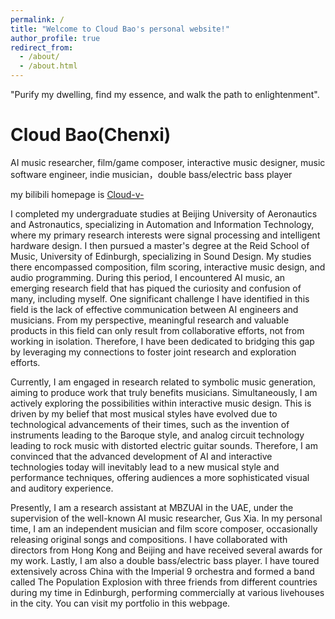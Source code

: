 ```yaml
---
permalink: /
title: "Welcome to Cloud Bao's personal website!"
author_profile: true
redirect_from: 
  - /about/
  - /about.html
---
```


"Purify my dwelling, find my essence, and walk the path to enlightenment".

Cloud Bao(Chenxi)
======
AI music researcher, film/game composer, interactive music designer, music software engineer, indie musician，double bass/electric bass player

my bilibili homepage is [Cloud-v-](https://space.bilibili.com/220834048?spm_id_from=333.1007.0.0)

I completed my undergraduate studies at Beijing University of Aeronautics and Astronautics, specializing in Automation and Information Technology, where my primary research interests were signal processing and intelligent hardware design. I then pursued a master's degree at the Reid School of Music, University of Edinburgh, specializing in Sound Design. My studies there encompassed composition, film scoring, interactive music design, and audio programming. During this period, I encountered AI music, an emerging research field that has piqued the curiosity and confusion of many, including myself. One significant challenge I have identified in this field is the lack of effective communication between AI engineers and musicians. From my perspective, meaningful research and valuable products in this field can only result from collaborative efforts, not from working in isolation. Therefore, I have been dedicated to bridging this gap by leveraging my connections to foster joint research and exploration efforts.

Currently, I am engaged in research related to symbolic music generation, aiming to produce work that truly benefits musicians. Simultaneously, I am actively exploring the possibilities within interactive music design. This is driven by my belief that most musical styles have evolved due to technological advancements of their times, such as the invention of instruments leading to the Baroque style, and analog circuit technology leading to rock music with distorted electric guitar sounds. Therefore, I am convinced that the advanced development of AI and interactive technologies today will inevitably lead to a new musical style and performance techniques, offering audiences a more sophisticated visual and auditory experience.

Presently, I am a research assistant at MBZUAI in the UAE, under the supervision of the well-known AI music researcher, Gus Xia. In my personal time, I am an independent musician and film score composer, occasionally releasing original songs and compositions. I have collaborated with directors from Hong Kong and Beijing and have received several awards for my work. Lastly, I am also a double bass/electric bass player. I have toured extensively across China with the Imperial 9 orchestra and formed a band called The Population Explosion with three friends from different countries during my time in Edinburgh, performing commercially at various livehouses in the city. You can visit my portfolio in this webpage.




